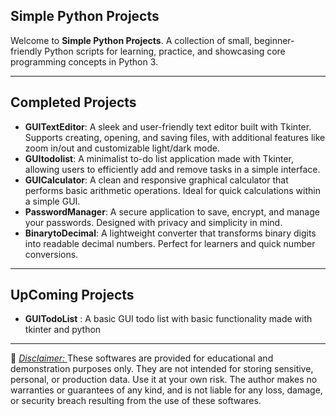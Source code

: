 ## **Simple Python Projects**

Welcome to **Simple Python Projects**. A collection of small, beginner-friendly Python scripts for learning, practice, and showcasing core programming concepts in Python 3.

---

## Completed Projects

- **GUITextEditor**: A sleek and user-friendly text editor built with Tkinter. Supports creating, opening, and saving files, with additional features like zoom in/out and customizable light/dark mode.
- **GUItodolist**: A minimalist to-do list application made with Tkinter, allowing users to efficiently add and remove tasks in a simple interface.
- **GUICalculator**: A clean and responsive graphical calculator that performs basic arithmetic operations. Ideal for quick calculations within a simple GUI.
- **PasswordManager**: A secure application to save, encrypt, and manage your passwords. Designed with privacy and simplicity in mind.
- **BinarytoDecimal**: A lightweight converter that transforms binary digits into readable decimal numbers. Perfect for learners and quick number conversions.


---

## UpComing Projects

 - **GUITodoList** :  A basic GUI todo list with basic functionality made with tkinter and python

---

📜 
<u> *Disclaimer:* </u>These softwares are provided for educational and demonstration purposes only.
They are not intended for storing sensitive, personal, or production data.
Use it at your own risk. The author makes no warranties or guarantees of any kind, and is not liable for any loss, damage, or security breach resulting from the use of these softwares.
